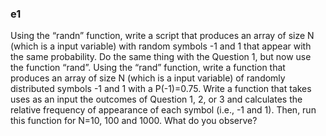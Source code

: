 ### e1
Using the “randn” function, write a script that produces an array of size N (which is a input variable) with random symbols -1 and 1 that appear with the same probability.
Do the same thing with the Question 1, but now use the function “rand”.
Using the “rand” function, write a function that produces an array of size N (which is a input variable) of randomly distributed symbols -1 and 1 with a P(-1)=0.75.
Write a function that takes uses as an input the outcomes of Question 1, 2, or 3 and calculates the relative frequency of appearance of each symbol (i.e., -1 and 1). Then, run this function for N=10, 100 and 1000. What do you observe?
